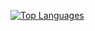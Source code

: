 [![Top Languages](https://github-readme-stats.vercel.app/api/top-langs/?username=nutusSar&layout=compact&show_icons=true&theme=tokyonight&transparent=true)](https://github.com/yourusername/github-readme-stats)


